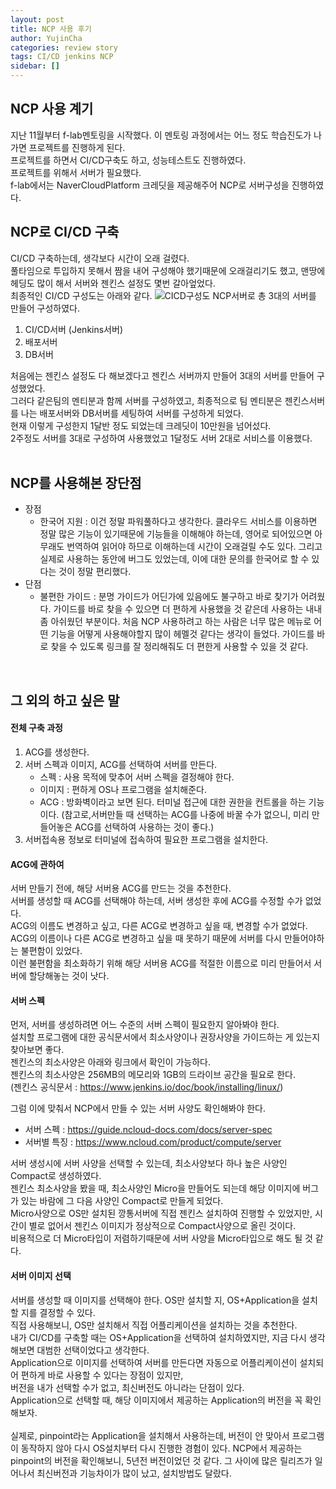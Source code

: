 ```yaml
---
layout: post
title: NCP 사용 후기
author: YujinCha
categories: review story
tags: CI/CD jenkins NCP
sidebar: []
---
```


## NCP 사용 계기
지난 11월부터 f-lab멘토링을 시작했다. 이 멘토링 과정에서는 어느 정도 학습진도가 나가면 프로젝트를 진행하게 된다.<br>
프로젝트를 하면서 CI/CD구축도 하고, 성능테스트도 진행하였다.<br>
프로젝트를 위해서 서버가 필요했다.<br>
f-lab에서는 NaverCloudPlatform 크레딧을 제공해주어 NCP로 서버구성을 진행하였다.
<br>
## NCP로 CI/CD 구축 
CI/CD 구축하는데, 생각보다 시간이 오래 걸렸다.<br>
풀타임으로 투입하지 못해서 짬을 내어 구성해야 했기때문에 오래걸리기도 했고, 맨땅에 헤딩도 많이 해서 서버와 젠킨스 설정도 몇번 갈아엎었다.<br>
최종적인 CI/CD 구성도는 아래와 같다.
![CICD구성도](https://user-images.githubusercontent.com/19955465/230276236-7af529e0-b771-4688-9b80-cf959c9c1412.png)
NCP서버로 총 3대의 서버를 만들어 구성하였다.<br>
1. CI/CD서버 (Jenkins서버)<br>
2. 배포서버<br>
3. DB서버<br>

처음에는 젠킨스 설정도 다 해보겠다고 젠킨스 서버까지 만들어 3대의 서버를 만들어 구성했었다.<br>
그러다 같은팀의 멘티분과 함께 서버를 구성하였고, 최종적으로 팀 멘티분은 젠킨스서버를 나는 배포서버와 DB서버를 세팅하여 서버를 구성하게 되었다.<br>
현재 이렇게 구성한지 1달반 정도 되었는데 크레딧이 10만원을 넘어섰다.<br>
2주정도 서버를 3대로 구성하여 사용했었고 1달정도 서버 2대로 서비스를 이용했다.<br>
<br>
## NCP를 사용해본 장단점
* 장점
  * 한국어 지원 : 이건 정말 파워풀하다고 생각한다. 클라우드 서비스를 이용하면 정말 많은 기능이 있기때문에 기능들을 이해해야 하는데, 영어로 되어있으면 아무래도 번역하여 읽어야 하므로 이해하는데 시간이 오래걸릴 수도 있다. 그리고 실제로 사용하는 동안에 버그도 있었는데, 이에 대한 문의를 한국어로 할 수 있다는 것이 정말 편리했다.
* 단점
  * 불편한 가이드 : 분명 가이드가 어딘가에 있음에도 불구하고 바로 찾기가 어려웠다. 가이드를 바로 찾을 수 있으면 더 편하게 사용했을 것 같은데 사용하는 내내 좀 아쉬웠던 부분이다. 처음 NCP 사용하려고 하는 사람은 너무 많은 메뉴로 어떤 기능을 어떻게 사용해야할지 많이 헤멜것 같다는 생각이 들었다. 가이드를 바로 찾을 수 있도록 링크를 잘 정리해줘도 더 편한게 사용할 수 있을 것 같다.


<br>

## 그 외의 하고 싶은 말
#### 전체 구축 과정
1. ACG를 생성한다.
2. 서버 스펙과 이미지, ACG를 선택하여 서버를 만든다.
   * 스펙 : 사용 목적에 맞추어 서버 스펙을 결정해야 한다.
   * 이미지 : 편하게 OS나 프로그램을 설치해준다. 
   * ACG : 방화벽이라고 보면 된다. 터미널 접근에 대한 권한을 컨트롤을 하는 기능이다. (참고로,서버만들 때 선택하는 ACG를 나중에 바꿀 수가 없으니, 미리 만들어놓은 ACG를 선택하여 사용하는 것이 좋다.)
3. 서버접속용 정보로 터미널에 접속하여 필요한 프로그램을 설치한다.

#### ACG에 관하여
서버 만들기 전에, 해당 서버용 ACG를 만드는 것을 추천한다.<br>
서버를 생성할 때 ACG를 선택해야 하는데, 서버 생성한 후에 ACG를 수정할 수가 없었다.<br>
ACG의 이름도 변경하고 싶고, 다른 ACG로 변경하고 싶을 때, 변경할 수가 없었다.<br>
ACG의 이름이나 다른 ACG로 변경하고 싶을 때 못하기 때문에 서버를 다시 만들어야하는 불편함이 있었다.<br>
이런 불편함을 최소화하기 위해 해당 서버용 ACG를 적절한 이름으로 미리 만들어서 서버에 할당해놓는 것이 낫다.<br>

#### 서버 스펙
먼저, 서버를 생성하려면 어느 수준의 서버 스펙이 필요한지 알아봐야 한다.<br>
설치할 프로그램에 대한 공식문서에서 최소사양이나 권장사양을 가이드하는 게 있는지 찾아보면 좋다.<br>
젠킨스의 최소사양은 아래와 링크에서 확인이 가능하다.<br>
젠킨스의 최소사양은 256MB의 메모리와 1GB의 드라이브 공간을 필요로 한다.<br>
(젠킨스 공식문서 : https://www.jenkins.io/doc/book/installing/linux/)

그럼 이에 맞춰서 NCP에서 만들 수 있는 서버 사양도 확인해봐야 한다.<br>
  * 서버 스펙 : https://guide.ncloud-docs.com/docs/server-spec
  * 서버별 특징 : https://www.ncloud.com/product/compute/server

서버 생성시에 서버 사양을 선택할 수 있는데, 최소사양보다 하나 높은 사양인 Compact로 생성하였다.<br>
젠킨스 최소사양을 봤을 때, 최소사양인 Micro을 만들어도 되는데 해당 이미지에 버그가 있는 바람에 그 다음 사양인 Compact로 만들게 되었다.<br>
Micro사양으로 OS만 설치된 깡통서버에 직접 젠킨스 설치하여 진행할 수 있었지만, 시간이 별로 없어서 젠킨스 이미지가 정상적으로  Compact사양으로 올린 것이다.<br>
비용적으로 더 Micro타입이 저렴하기때문에 서버 사양을 Micro타입으로 해도 될 것 같다.

#### 서버 이미지 선택
서버를 생성할 때 이미지를 선택해야 한다. OS만 설치할 지, OS+Application을 설치할 지를 결정할 수 있다.<br>
직접 사용해보니, OS만 설치해서 직접 어플리케이션을 설치하는 것을 추천한다.<br>
내가 CI/CD를 구축할 때는 OS+Application을 선택하여 설치하였지만, 지금 다시 생각해보면 대범한 선택이었다고 생각한다.<br>
Application으로 이미지를 선택하여 서버를 만든다면 자동으로 어플리케이션이 설치되어 편하게 바로 사용할 수 있다는 장점이 있지만,<br>
버전을 내가 선택할 수가 없고, 최신버전도 아니라는 단점이 있다.<br>
Application으로 선택할 때, 해당 이미지에서 제공하는 Application의 버전을 꼭 확인해보자.<br><br>
실제로, pinpoint라는 Application을 설치해서 사용하는데, 버전이 안 맞아서 프로그램이 동작하지 않아 다시 OS설치부터 다시 진행한 경험이 있다. NCP에서 제공하는 pinpoint의 버전을 확인해보니, 5년전 버전이었던 것 같다. 그 사이에 많은 릴리즈가 일어나서 최신버전과 기능차이가 많이 났고, 설치방법도 달랐다.<br>

